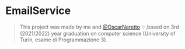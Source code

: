 # EmailService

> This project was made by me and [@OscarNaretto](https://github.com/OscarNaretto) ✨,based on 3rd (2021/2022) year graduation on computer science (University of Turin, esame di Programmazione 3).
